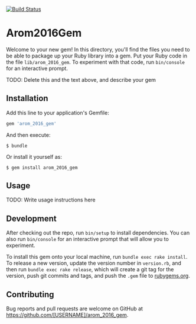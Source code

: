 [![Build Status](https://travis-ci.org/a-rom/arom_2016_gem.svg?branch=master)](https://travis-ci.org/a-rom/arom_2016_gem)

# Arom2016Gem

Welcome to your new gem! In this directory, you'll find the files you need to be able to package up your Ruby library into a gem. Put your Ruby code in the file `lib/arom_2016_gem`. To experiment with that code, run `bin/console` for an interactive prompt.

TODO: Delete this and the text above, and describe your gem

## Installation

Add this line to your application's Gemfile:

```ruby
gem 'arom_2016_gem'
```

And then execute:

    $ bundle

Or install it yourself as:

    $ gem install arom_2016_gem

## Usage

TODO: Write usage instructions here

## Development

After checking out the repo, run `bin/setup` to install dependencies. You can also run `bin/console` for an interactive prompt that will allow you to experiment.

To install this gem onto your local machine, run `bundle exec rake install`. To release a new version, update the version number in `version.rb`, and then run `bundle exec rake release`, which will create a git tag for the version, push git commits and tags, and push the `.gem` file to [rubygems.org](https://rubygems.org).

## Contributing

Bug reports and pull requests are welcome on GitHub at https://github.com/[USERNAME]/arom_2016_gem.

